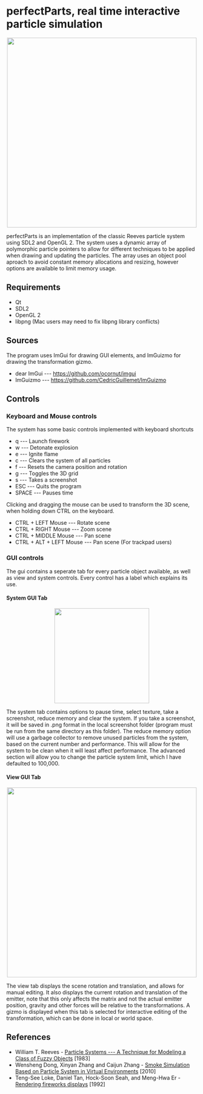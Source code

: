 # perfectParts, real time interactive particle simulation #
<p align="center">
<img src="http://i.imgur.com/avbcTIk.png" width="500">
</p>
perfectParts is an implementation of the classic Reeves particle system using SDL2 and OpenGL 2.
The system uses a dynamic array of polymorphic particle pointers to allow for different techniques 
to be applied when drawing and updating the particles. The array uses an object pool aproach to 
avoid constant memory allocations and resizing, however options are available to limit memory usage.

## Requirements ##
- Qt
- SDL2
- OpenGL 2
- libpng (Mac users may need to fix libpng library conflicts)

## Sources ##
The program uses ImGui for drawing GUI elements, and ImGuizmo for drawing the transformation gizmo.
- dear ImGui --- https://github.com/ocornut/imgui
- ImGuizmo --- https://github.com/CedricGuillemet/ImGuizmo

## Controls ##
### Keyboard and Mouse controls ###
The system has some basic controls implemented with keyboard shortcuts

- q --- Launch firework
- w --- Detonate explosion
- e --- Ignite flame
- c --- Clears the system of all particles
- f --- Resets the camera position and rotation
- g --- Toggles the 3D grid
- s --- Takes a screenshot
- ESC --- Quits the program
- SPACE --- Pauses time

Clicking and dragging the mouse can be used to transform the 3D scene, when holding down CTRL on the keyboard.
- CTRL + LEFT Mouse --- Rotate scene
- CTRL + RIGHT Mouse --- Zoom scene
- CTRL + MIDDLE Mouse --- Pan scene
- CTRL + ALT + LEFT Mouse --- Pan scene (For trackpad users)

### GUI controls ###

The gui contains a seperate tab for every particle object available, as well as view and system controls.
Every control has a label which explains its use.

#### System GUI Tab ####
<p align="center">
<img src="http://i.imgur.com/GLfH7ny.png" width="250">
</p>
The system tab contains options to pause time, select texture, take a screenshot, reduce memory and clear the system.
If you take a screenshot, it will be saved in .png format in the local screenshot folder (program must be run from the same directory as this folder).
The reduce memory option will use a garbage collector to remove unused particles from the system, based on the current number and performance. 
This will allow for the system to be clean when it will least affect performance. 
The advanced section will allow you to change the particle system limit, which I have defaulted to 100,000.

#### View GUI Tab ####
<p align="center">
<img src="http://i.imgur.com/E3d5jDZ.png" width="500">
</p>
The view tab displays the scene rotation and translation, and allows for manual editing.
It also displays the current rotation and translation of the emitter, note that this only affects the matrix and not the actual emitter position, gravity and other forces will be relative to the transformations.
A gizmo is displayed when this tab is selected for interactive editing of the transformation, which can be done in local or world space.

## References ##
- William T. Reeves - [Particle Systems --- A Technique for Modeling a Class of Fuzzy Objects](https://www.lri.fr/~mbl/ENS/IG2/devoir2/files/docs/fuzzyParticles.pdf) [1983]
- Wensheng Dong, Xinyan Zhang and Caijun Zhang - [Smoke Simulation Based on Particle System in Virtual Environments](http://ieeexplore.ieee.org/document/5694138/) [2010]
- Teng-See Loke, Daniel Tan, Hock-Soon Seah, and Meng-Hwa Er - [Rendering fireworks displays](http://ieeexplore.ieee.org/document/135912/) [1992]